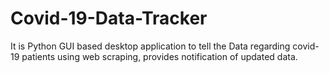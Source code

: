 # Covid-19-Data-Tracker
It is Python GUI based desktop application to tell the Data regarding covid-19  patients using web scraping, provides notification of updated data.
